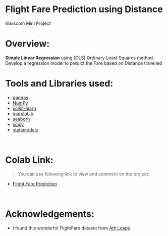 # Flight Fare Prediction using Distance
Nasscom Mini Project

# Overview: 
**Simple Linear Regression** using (OLS) Ordinary Least Squares method. 
Develop a regression model to predict the Fare based on Distance travelled
</br>

# Tools and Libraries used:

- [pandas](http://pandas.pydata.org/)
- [NumPy](https://numpy.org/)
- [scikit-learn](https://scikit-learn.org/)
- [matplotlib](https://matplotlib.org/)
- [seaborn](https://seaborn.pydata.org/)
- [scipy](https://www.scipy.org/)
- [statsmodels](https://www.statsmodels.org/)

</br>

# Colab Link:

> You can use following link to view and comment on the project:

- [Flight Fare Prediction](https://colab.research.google.com/drive/13NVlNUeI7yvfnWCn34I-dw7YjWpJ8CGB?usp=sharing)

</br>

# Acknowledgements: 

-  I found this wonderful FlightFare dataset from [Ath Leaps](https://leapsapp.analyttica.com/)
